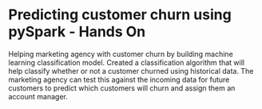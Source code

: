 # Predicting customer churn using pySpark - Hands On
Helping marketing agency with customer churn by building machine learning classification model.
Created a classification algorithm that will help classify whether or not a customer churned using historical data.
The marketing agency can test this against the incoming data for future customers to predict which customers will churn and assign them an account manager.
